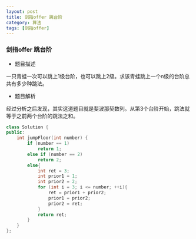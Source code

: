 ```yaml
---
layout: post
title: 剑指offer 跳台阶
category: 算法
tags: [剑指offer]
---
```


### 剑指offer 跳台阶 ###

* 题目描述

一只青蛙一次可以跳上1级台阶，也可以跳上2级。求该青蛙跳上一个n级的台阶总共有多少种跳法。

* 题目解析

经过分析之后发现，其实这道题目就是斐波那契数列。从第3个台阶开始，跳法就等于之前两个台阶的跳法之和。

```cpp
class Solution {
public:
    int jumpFloor(int number) {
        if (number == 1)
			return 1;
		else if (number == 2)
			return 2;
		else{
			int ret = 3;
			int prior1 = 1;
			int prior2 = 2;
			for (int i = 3; i <= number; ++i){
				ret = prior1 + prior2;
				prior1 = prior2;
				prior2 = ret;
			}
			return ret;
		}
    }
};
```

